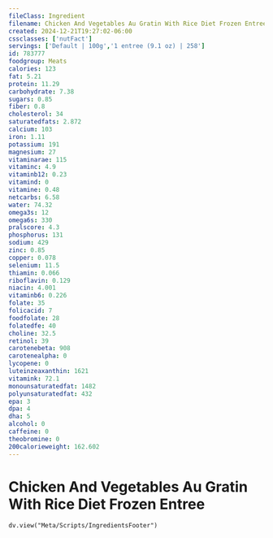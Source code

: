 ```yaml
---
fileClass: Ingredient
filename: Chicken And Vegetables Au Gratin With Rice Diet Frozen Entree
created: 2024-12-21T19:27:02-06:00
cssclasses: ['nutFact']
servings: ['Default | 100g','1 entree (9.1 oz) | 258']
id: 783777
foodgroup: Meats
calories: 123
fat: 5.21
protein: 11.29
carbohydrate: 7.38
sugars: 0.85
fiber: 0.8
cholesterol: 34
saturatedfats: 2.872
calcium: 103
iron: 1.11
potassium: 191
magnesium: 27
vitaminarae: 115
vitaminc: 4.9
vitaminb12: 0.23
vitamind: 0
vitamine: 0.48
netcarbs: 6.58
water: 74.32
omega3s: 12
omega6s: 330
pralscore: 4.3
phosphorus: 131
sodium: 429
zinc: 0.85
copper: 0.078
selenium: 11.5
thiamin: 0.066
riboflavin: 0.129
niacin: 4.001
vitaminb6: 0.226
folate: 35
folicacid: 7
foodfolate: 28
folatedfe: 40
choline: 32.5
retinol: 39
carotenebeta: 908
carotenealpha: 0
lycopene: 0
luteinzeaxanthin: 1621
vitamink: 72.1
monounsaturatedfat: 1482
polyunsaturatedfat: 432
epa: 3
dpa: 4
dha: 5
alcohol: 0
caffeine: 0
theobromine: 0
200calorieweight: 162.602
---
```


# Chicken And Vegetables Au Gratin With Rice Diet Frozen Entree

```dataviewjs
dv.view("Meta/Scripts/IngredientsFooter")
```